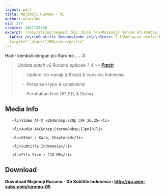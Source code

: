 ```yaml
---
layout: post
title: Majimoji Rurumo - 05
author: wiresubs
nid: 244
created: 1407729300
excerpt: !ruby/string:Sequel::SQL::Blob "<p>Majimoji Rurumo AT-X&nbsp;1280x720 x264
  AAC<br />\r\nSubtitle Indonesia<br />\r\nScore: 7.13&nbsp;<a href=\"http://myanimelist.net/anime/23945/Majimoji_Rurumo\"
  target=\"_blank\">MAL</a></p>\r\n"
---
```

<p class="rtecenter">Hadir kembali dengan pic Rurumo ....&nbsp;:3</p>

<blockquote>
<p class="rtejustify"><em>Update patch v2 Rurumo episode 1-4 &gt;&gt; <strong><a href="http://go.wire-subs.com/patch_rurumo_1-4" target="_blank">Patch</a></strong></em><br />
&nbsp; &nbsp; - &nbsp;Update lirik romaji (official) &amp; translirik Indonesia<br />
&nbsp; &nbsp; - &nbsp;Perbaikan typo &amp; konsistensi<br />
&nbsp; &nbsp; - &nbsp;Perubahan Font OP, ED, &amp; Dialog</p>
</blockquote>

<h2>Media Info</h2>

<ul>
	<li>Video AT-X x264&nbsp;720p CRF 26,25</li>
	<li>Audio AAC&nbsp;Stereo&nbsp;[Jpn]</li>
	<li>Other : Kara, Chaptered</li>
	<li>Subtitle Indonesia</li>
	<li>File Size : 128 MB</li>
</ul>

<h2>Download</h2>

<p><strong>Download Majimoji Rurumo - 05&nbsp;Subtitle&nbsp;Indonesia&nbsp;:&nbsp;<a href="http://go.wire-subs.com/rurumo-05" target="_blank">http://go.wire-subs.com/rurumo-05</a></strong></p>
